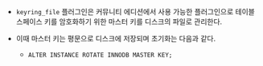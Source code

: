 - `keyring_file` 플러그인은 커뮤니티 에디션에서 사용 가능한 플러그인으로 테이블스페이스 키를 암호화하기 위한 마스터 키를 디스크의 파일로 관리한다.

- 이때 마스터 키는 평문으로 디스크에 저장되며 초기화는 다음과 같다.
    
    - `ALTER INSTANCE ROTATE INNODB MASTER KEY;`
